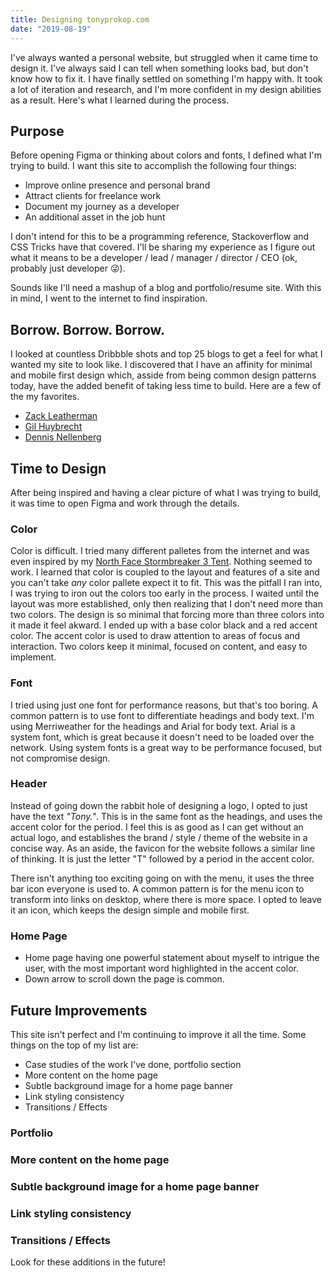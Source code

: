 ```yaml
---
title: Designing tonyprokop.com
date: "2019-08-19"
---
```


I've always wanted a personal website, but struggled when it came time to design it. I've always said I can tell when something looks bad, but don't know how to fix it. I have finally settled on something I'm happy with. It took a lot of iteration and research, and I'm more confident in my design abilities as a result. Here's what I learned during the process.

## Purpose

Before opening Figma or thinking about colors and fonts, I defined what I'm trying to build. I want this site to accomplish the following four things:

- Improve online presence and personal brand
- Attract clients for freelance work
- Document my journey as a developer
- An additional asset in the job hunt

I don't intend for this to be a programming reference, Stackoverflow and CSS Tricks have that covered. I'll be sharing my experience as I figure out what it means to be a developer / lead / manager / director / CEO (ok, probably just developer 😜).

Sounds like I'll need a mashup of a blog and portfolio/resume site. With this in mind, I went to the internet to find inspiration.

## Borrow. Borrow. Borrow.

I looked at countless Dribbble shots and top 25 blogs to get a feel for what I wanted my site to look like. I discovered that I have an affinity for minimal and mobile first design which, asside from being common design patterns today, have the added benefit of taking less time to build. Here are a few of the my favorites.

- [Zack Leatherman](https://www.zachleat.com/)
- [Gil Huybrecht](http://www.gilhuybrecht.com)
- [Dennis Nellenberg](https://www.dennissnellenberg.nl/en)

## Time to Design

After being inspired and having a clear picture of what I was trying to build, it was time to open Figma and work through the details.

### Color

Color is difficult. I tried many different palletes from the internet and was even inspired by my [North Face Stormbreaker 3 Tent](https://www.rei.com/product/129203/the-north-face-stormbreak-3-tent). Nothing seemed to work. I learned that color is coupled to the layout and features of a site and you can't take *any* color pallete expect it to fit. This was the pitfall I ran into, I was trying to iron out the colors too early in the process. I waited until the layout was more established, only then realizing that I don't need more than two colors. The design is so minimal that forcing more than three colors into it made it feel akward. I ended up with a base color black and a red accent color. The accent color is used to draw attention to areas of focus and interaction. Two colors keep it minimal, focused on content, and easy to implement.

### Font

I tried using just one font for performance reasons, but that's too boring. A common pattern is to use font to differentiate headings and body text. I'm using Merriweather for the headings and Arial for body text. Arial is a system font, which is great because it doesn't need to be loaded over the network. Using system fonts is a great way to be performance focused, but not compromise design.

### Header

Instead of going down the rabbit hole of designing a logo, I opted to just have the text *"Tony."*. This is in the same font as the headings, and uses the accent color for the period. I feel this is as good as I can get without an actual logo, and establishes the brand / style / theme of the website in a concise way. As an aside, the favicon for the website follows a similar line of thinking. It is just the letter "T" followed by a period in the accent color.

There isn't anything too exciting going on with the menu, it uses the three bar icon everyone is used to. A common pattern is for the menu icon to transform into links on desktop, where there is more space. I opted to leave it an icon, which keeps the design simple and mobile first.

### Home Page

- Home page having one powerful statement about myself to intrigue the user, with the most important word highlighted in the accent color.
- Down arrow to scroll down the page is common.

## Future Improvements

This site isn't perfect and I'm continuing to improve it all the time. Some things on the top of my list are:

- Case studies of the work I've done, portfolio section
- More content on the home page
- Subtle background image for a home page banner
- Link styling consistency
- Transitions / Effects

### Portfolio

### More content on the home page

### Subtle background image for a home page banner

### Link styling consistency

### Transitions / Effects

Look for these additions in the future!

